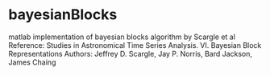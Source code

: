 # bayesianBlocks
matlab implementation of bayesian blocks algorithm by Scargle et al
Reference:
Studies in Astronomical Time Series Analysis. VI. Bayesian Block Representations
Authors: Jeffrey D. Scargle, Jay P. Norris, Bard Jackson, James Chaing
